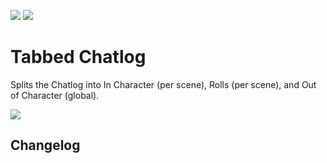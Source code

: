 ![](https://img.shields.io/badge/Foundry-v0.6.2-informational)
[![](https://img.shields.io/badge/Buy%20Me%20A%20Coffee-%243-orange)](https://www.buymeacoffee.com/T2tZvWJ)


# Tabbed Chatlog

Splits the Chatlog into In Character (per scene), Rolls (per scene), and Out of Character (global).

![](./tabbed-chatlog.gif)



## Changelog


